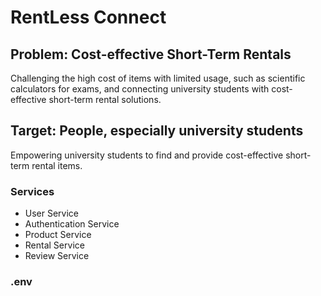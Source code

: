 # RentLess Connect

## Problem: Cost-effective Short-Term Rentals

Challenging the high cost of items with limited usage, such as scientific calculators for exams, and connecting university students with cost-effective short-term rental solutions.

## Target: People, especially university students

Empowering university students to find and provide cost-effective short-term rental items.


### Services

- User Service
- Authentication Service
- Product Service
- Rental Service
- Review Service

### .env 